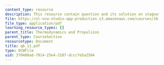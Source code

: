 ```yaml
---
content_type: resource
description: This resource contain question and its solution on stagnation quantities.
file: https://ol-ocw-studio-app-production.s3.amazonaws.com/courses/16-01-unified-engineering-i-ii-iii-iv-fall-2005-spring-2006/370480ad701425e43107dccc7e5a2584_q6_11.pdf
file_type: application/pdf
learning_resource_types: []
parent_title: Thermodynamics and Propulsion
parent_type: CourseSection
resourcetype: Document
title: q6_11.pdf
type: OCWFile
uid: 370480ad-7014-25e4-3107-dccc7e5a2584
---
```

